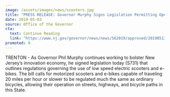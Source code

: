 ```yaml
---
image: /assets/images/news/scooters.jpg
title: "PRESS RELEASE: Governor Murphy Signs Legislation Permitting Operation of Low Speed E-Bikes and Motorized Scooters"
date: 2019-05-03
source: Office of the Governor
cta:
  text: Continue Reading
  link: "https://www.nj.gov/governor/news/news/562019/approved/20190513f.shtml"
promoted: 0
---
```


TRENTON - As Governor Phil Murphy continues working to bolster New Jersey’s innovation economy, he signed legislation today (S731) that outlines regulations governing the use of low speed electric scooters and e-bikes. The bill calls for motorized scooters and e-bikes capable of traveling 20 miles per hour or slower to be regulated much the same as ordinary bicycles, allowing their operation on streets, highways, and bicycle paths in this State.
